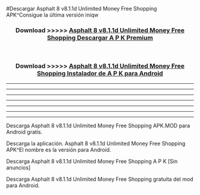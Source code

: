#Descargar Asphalt 8 v8.1.1d Unlimited Money Free Shopping  APK^Consigue la última versión iniqw



<div align="center">
<h3>Download >>>>> <a href="https://es-sites.web.app/?es= Asphalt 8 v8.1.1d Unlimited Money Free Shopping ">Asphalt 8 v8.1.1d Unlimited Money Free Shopping  Descargar A P K Premium</a></h3><br>

<h3>Download >>>>> <a href="https://es-sites.web.app/?es= Asphalt 8 v8.1.1d Unlimited Money Free Shopping ">Asphalt 8 v8.1.1d Unlimited Money Free Shopping  Instalador de A P K para Android</a></h3>
</div>


----------------------------------------------------------

----------------------------------------------------------

----------------------------------------------------------

----------------------------------------------------------

----------------------------------------------------------

----------------------------------------------------------

----------------------------------------------------------

Descarga Asphalt 8 v8.1.1d Unlimited Money Free Shopping  APK.MOD para Android gratis.

Descarga la aplicación. Asphalt 8 v8.1.1d Unlimited Money Free Shopping  APK^El nombre es la versión para Android.

Descarga Asphalt 8 v8.1.1d Unlimited Money Free Shopping  A P K [Sin anuncios]

Descarga Asphalt 8 v8.1.1d Unlimited Money Free Shopping  gratuita del mod para Android.


